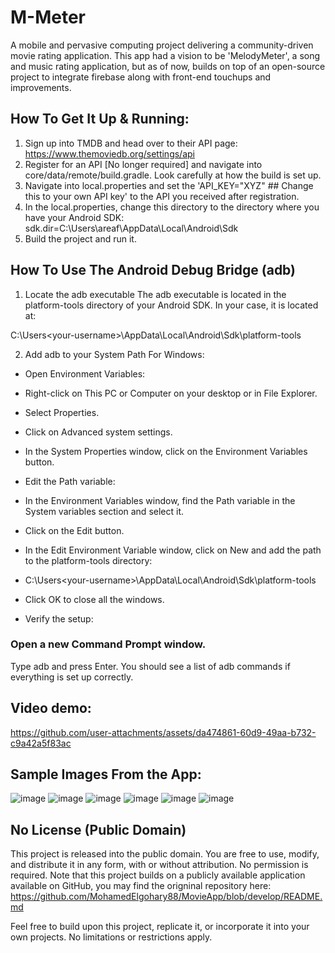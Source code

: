 # M-Meter
A mobile and pervasive computing project delivering a community-driven movie rating application. This app had a vision to be 'MelodyMeter', a song and music rating application, but as of now, builds on top of an open-source project to integrate firebase along with front-end touchups and improvements.

## How To Get It Up & Running:
1. Sign up into TMDB and head over to their API page: https://www.themoviedb.org/settings/api
2. Register for an API [No longer required] and navigate into core/data/remote/build.gradle. Look carefully at how the build is set up.
3. Navigate into local.properties and set the 'API_KEY="XYZ" ## Change this to your own API key' to the API you received after registration.
4. In the local.properties, change this directory to the directory where you have your Android SDK: sdk.dir=C\:\\Users\\areaf\\AppData\\Local\\Android\\Sdk
5. Build the project and run it. 

## How To Use The Android Debug Bridge (adb) 
1. Locate the adb executable
The adb executable is located in the platform-tools directory of your Android SDK. In your case, it is located at:

C:\Users\<your-username>\AppData\Local\Android\Sdk\platform-tools

2. Add adb to your System Path
For Windows:

* Open Environment Variables:

* Right-click on This PC or Computer on your desktop or in File Explorer.
* Select Properties.
* Click on Advanced system settings.
* In the System Properties window, click on the Environment Variables button.
* Edit the Path variable:

* In the Environment Variables window, find the Path variable in the System variables section and select it.
* Click on the Edit button.
* In the Edit Environment Variable window, click on New and add the path to the platform-tools directory:

* C:\Users\<your-username>\AppData\Local\Android\Sdk\platform-tools

* Click OK to close all the windows.
* Verify the setup:

### Open a new Command Prompt window.
Type adb and press Enter. You should see a list of adb commands if everything is set up correctly.

## Video demo:
https://github.com/user-attachments/assets/da474861-60d9-49aa-b732-c9a42a5f83ac

## Sample Images From the App:
![image](https://github.com/user-attachments/assets/e387c71f-6fdd-438d-a207-fa7c49aae328)
![image](https://github.com/user-attachments/assets/8f92b586-ed29-43cf-9b28-5705fca3562d)
![image](https://github.com/user-attachments/assets/5ac20686-7c74-4f12-8b04-d11138296390)
![image](https://github.com/user-attachments/assets/3bcd8988-9b4d-4682-b4d8-acf7f20586bc)
![image](https://github.com/user-attachments/assets/399fbe01-6a3e-4c79-a4b5-4b72e7ad0e35)
![image](https://github.com/user-attachments/assets/d19d333b-a0b3-4ff4-8e8a-9e5622cd7c0c)

## No License (Public Domain)
This project is released into the public domain. You are free to use, modify, and distribute it in any form, with or without attribution. No permission is required. Note that this project builds on a publicly available application available on GitHub, you may find the origninal repository here: https://github.com/MohamedElgohary88/MovieApp/blob/develop/README.md

Feel free to build upon this project, replicate it, or incorporate it into your own projects. No limitations or restrictions apply.

